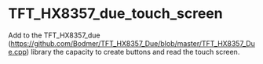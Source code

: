 # TFT_HX8357_due_touch_screen

Add to the TFT_HX8357_due (https://github.com/Bodmer/TFT_HX8357_Due/blob/master/TFT_HX8357_Due.cpp) library the capacity to create buttons and read the touch screen.






